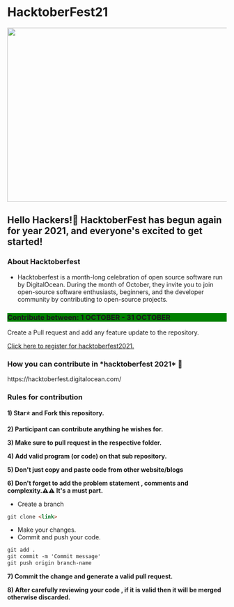 #  HacktoberFest21

<p align="center">
    <a href="https://hacktoberfest.digitalocean.com/" target="_blank">
    	<img src="https://res.cloudinary.com/practicaldev/image/fetch/s---V329hMr--/c_imagga_scale,f_auto,fl_progressive,h_420,q_auto,w_1000/https://pbs.twimg.com/media/E__iwhzVIA8rZJc%3Fformat%3Djpg%26name%3Dmedium" width="1000px" height="400px">
    </a>
</p>


<h2>Hello Hackers!🙌 HacktoberFest has begun again for year 2021, and everyone's excited to get started!</h2>

<h3>About Hacktoberfest</h3>

* Hacktoberfest is a month-long celebration of open source software run by DigitalOcean. During the month of October, they invite you to join open-source software enthusiasts, beginners, and the developer community by contributing to open-source projects.

<h3 style="background-color:Green;">Contribute between: 1 OCTOBER - 31 OCTOBER</h3>

Create a Pull request and add any feature update to the repository.

[Click here to register for hacktoberfest2021.](https://hacktoberfest.digitalocean.com/)


<h3>How you can contribute in *hacktoberfest 2021* 🙌</h3>
https://hacktoberfest.digitalocean.com/

<h3>Rules for contribution</h3>

**1)  Star⭐ and Fork this repository.**

**2) Participant can contribute anything he wishes for.**

**3) Make sure to pull request in the respective folder.**

**4) Add valid program (or code) on that sub repository.**

**5) Don't just copy and paste code from other website/blogs**

**6) Don't forget to add the problem statement , comments and complexity.⚠️⚠️ It's a must part.**

* Create a branch

```markdown
git clone <link>
```

* Make your changes.
* Commit and push your code.

```markdown
git add .
git commit -m 'Commit message'
git push origin branch-name
```

**7) Commit the change and generate a valid pull request.**

**8) After carefully reviewing your code , if it is valid then it will be merged otherwise discarded.**
